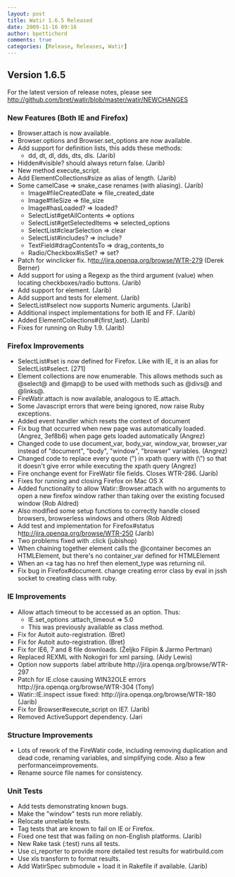 ```yaml
---
layout: post
title: Watir 1.6.5 Released
date: 2009-11-16 09:16
author: bpettichord
comments: true
categories: [Release, Releases, Watir]
---
```

<h2>Version 1.6.5</h2>
For the latest version of release notes, please see <a href="http://github.com/bret/watir/blob/master/watir/NEWCHANGES">http://github.com/bret/watir/blob/master/watir/NEWCHANGES</a>
<h3>New Features (Both IE and Firefox)</h3>
<ul>
	<li>Browser.attach is now available.</li>
	<li>Browser.options and Browser.set_options are now available.</li>
	<li>Add support for definition lists, this adds these methods:
<ul>
	<li>dd, dt, dl, dds, dts, dls. (Jarib)</li>
</ul>
</li>
	<li>Hidden#visible? should always return false. (Jarib)</li>
	<li>New method execute_script.</li>
	<li>Add ElementCollections#size as alias of length. (Jarib)</li>
	<li>Some camelCase =&gt; snake_case renames (with aliasing). (Jarib)
<ul>
	<li>Image#fileCreatedDate =&gt; file_created_date</li>
	<li>Image#fileSize =&gt; file_size</li>
	<li>Image#hasLoaded? =&gt; loaded?</li>
	<li>SelectList#getAllContents =&gt; options</li>
	<li>SelectList#getSelectedItems =&gt; selected_options</li>
	<li>SelectList#clearSelection =&gt; clear</li>
	<li>SelectList#includes? =&gt; include?</li>
	<li>TextField#dragContentsTo =&gt; drag_contents_to</li>
	<li>Radio/Checkbox#isSet? =&gt; set?</li>
</ul>
</li>
	<li>Patch for winclicker fix. h<a href="//jira.openqa.org/browse/WTR-279">ttp://jira.openqa.org/browse/WTR-279</a> (Derek Berner)</li>
	<li>Add support for using a Regexp as the third argument (value) when locating checkboxes/radio buttons. (Jarib)</li>
	<li>Add support for  element. (Jarib)</li>
	<li>Add support and tests for  element. (Jarib)</li>
	<li>SelectList#select now supports Numeric arguments. (Jarib)</li>
	<li>Additional inspect implementations for both IE and FF. (Jarib)</li>
	<li>Added ElementCollections#{first,last}. (Jarib)</li>
	<li>Fixes for running on Ruby 1.9. (Jarib)</li>
</ul>
<h3>Firefox Improvements</h3>
<ul>
	<li>SelectList#set is now defined for Firefox. Like with IE, it is an alias for SelectList#select. [271]</li>
	<li>Element collections are now enumerable. This allows methods such as @select@ and @map@ to be used with methods such as @divs@ and @links@.</li>
	<li>FireWatir.attach is now available, analogous to IE.attach.</li>
	<li>Some Javascript errors that were being ignored, now raise Ruby exceptions.</li>
	<li>Added event handler which resets the context of document</li>
	<li>Fix bug that occurred when new page was automatically loaded. (Angrez, 3ef8b6) when page gets loaded automatically (Angrez)</li>
	<li>Changed code to use document_var, body_var, window_var, browser_var instead of "document", "body", "window", "browser" variables. (Angrez)</li>
	<li>Changed code to replace every quote (") in xpath query with (\") so that it doesn't give error while executing the xpath query (Angrez)</li>
	<li>Fire onchange event for FireWatir file fields. Closes WTR-286. (Jarib)</li>
	<li>Fixes for running and closing Firefox on Mac OS X</li>
	<li>Added functionality to allow Watir::Browser.attach with no arguments to open a new firefox window rather than taking over the existing focused window (Rob Aldred)</li>
	<li>Also modified some setup functions to correctly handle closed browsers, browserless windows and others (Rob Aldred)</li>
	<li>Add test and implementation for Firefox#status h<a href="//jira.openqa.org/browse/WTR-250">ttp://jira.openqa.org/browse/WTR-250</a> (Jarib)</li>
	<li> Two problems fixed with .click (jubishop)</li>
	<li>When chaining together element calls the @container becomes an HTMLElement, but there's no container_var defined for HTMLElement</li>
	<li>When an &lt;a tag has no href then element_type was returning nil.</li>
	<li>Fix bug in Firefox#document. change creating error class by eval in jssh socket to creating class with ruby.</li>
</ul>
<h3>IE Improvements</h3>
<ul>
	<li>Allow attach timeout to be accessed as an option. Thus:
<ul>
	<li>IE.set_options :attach_timeout =&gt; 5.0</li>
	<li>This was previously available as class method.</li>
</ul>
</li>
	<li>Fix for Autoit auto-registration. (Bret)</li>
	<li><a>Fix for Autoit auto-registration. (Bret) </a></li>
	<li><a>Fix for IE6, 7 and 8 file downloads. (Željko Filipin &amp; Jarmo Pertman)</a></li>
	<li><a>Replaced REXML with Nokogiri for xml parsing. (Aidy Lewis)</a></li>
	<li><a>Option now supports :label attribute http://jira.openqa.org/browse/WTR-297</a></li>
	<li><a>Patch for IE.close causing WIN32OLE errors http://jira.openqa.org/browse/WTR-304 (Tony)</a></li>
	<li><a>Watir::IE.inspect issue fixed: http://jira.openqa.org/browse/WTR-180 (Jarib)</a></li>
	<li><a>Fix for Browser#execute_script on IE7. (Jarib)</a></li>
	<li><a>Removed ActiveSupport dependency. (Jari</a></li>
</ul>
<h3>Structure Improvements</h3>
<ul>
	<li><a>Lots of rework of the FireWatir code, including removing duplication and</a><a> dead code, renaming variables, and simplifying code. Also a few performance</a><a>improvements.</a></li>
	<li><a>Rename source file names for consistency.</a></li>
</ul>
<h3><a>Unit Tests</a></h3>
<ul>
	<li><a>Add tests demonstrating known bugs.</a></li>
	<li><a>Make the "window" tests run more reliably.</a></li>
	<li><a>Relocate unreliable tests.</a></li>
	<li><a>Tag tests that are known to fail on IE or Firefox.</a></li>
	<li><a>Fixed one test that was failing on non-English platforms. (Jarib)</a></li>
	<li><a>New Rake task (:test) runs all tests.</a></li>
	<li><a>Use ci_reporter to provide more detailed test results for watirbuild.com</a></li>
	<li><a>Use xls transform to format results.</a></li>
	<li><a>Add WatirSpec submodule + load it in Rakefile if available. (Jarib)</a></li>
</ul>
